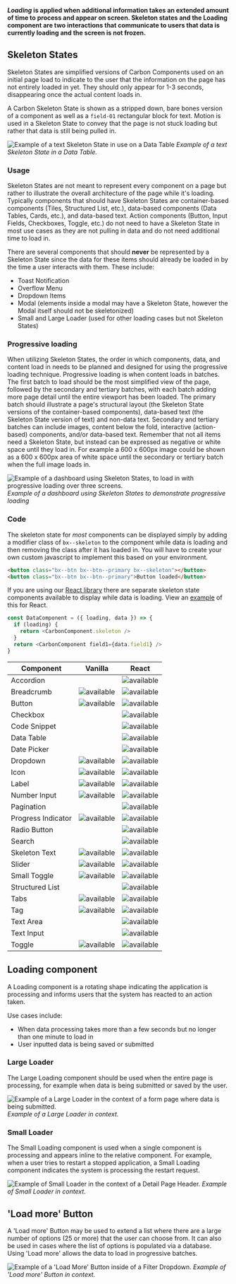 **_Loading_ is applied when additional information takes an extended amount of time to process and appear on screen. Skeleton states and the Loading component are two interactions that communicate to users that data is currently loading and the screen is not frozen.**


## Skeleton States

Skeleton States are simplified versions of Carbon Components used on an initial page load to indicate to the user that the information on the page has not entirely loaded in yet. They should only appear for 1-3 seconds, disappearing once the actual content loads in.

A Carbon Skeleton State is shown as a stripped down, bare bones version of a component as well as a `field-01` rectangular block for text. Motion is used in a Skeleton State to convey that the page is not stuck loading but rather that data is still being pulled in.

![Example of a text Skeleton State in use on a Data Table](images/data-table-skeleton-state.gif)
_Example of a text Skeleton State in a Data Table._



### Usage
Skeleton States are not meant to represent every component on a page but rather to illustrate the overall architecture of the page while it's loading. Typically components that should have Skeleton States are container-based components (Tiles, Structured List, etc.), data-based components (Data Tables, Cards, etc.), and data-based text. Action components (Button, Input Fields, Checkboxes, Toggle, etc.) do not need to have a Skeleton State in most use cases as they are not pulling in data and do not need additional time to load in.  

There are several components that should **never** be represented by a Skeleton State since the data for these items should already be loaded in by the time a user interacts with them. These include:

- Toast Notification
- Overflow Menu
- Dropdown Items
- Modal (elements inside a modal may have a Skeleton State, however the Modal itself should not be skeletonized)
- Small and Large Loader (used for other loading cases but not Skeleton States)


### Progressive loading

When utilizing Skeleton States, the order in which components, data, and content load in needs to be planned and designed for using the progressive loading technique. Progressive loading is when content loads in batches. The first batch to load should be the most simplified view of the page, followed by the secondary and tertiary batches, with each batch adding more page detail until the entire viewport has been loaded. The primary batch should illustrate a page's structural layout (the Skeleton State versions of the container-based components), data-based text (the Skeleton State version of text) and non-data text. Secondary and tertiary batches can include images, content below the fold, interactive (action-based) components, and/or data-based text. Remember that not all items need a Skeleton State, but instead can be expressed as negative or white space until they load in. For example a 600 x 600px image could be shown as a 600 x 600px area of white space until the secondary or tertiary batch when the full image loads in.

![Example of a dashboard using Skeleton States, to load in with progressive loading over three screens.](images/Progressive-Loading.png)
_Example of a dashboard using Skeleton States to demonstrate progressive loading_



### Code

The skeleton state for _most_ components can be displayed simply by adding a modifier class of `bx--skeleton` to the component while data is loading and then removing the class after it has loaded in. You will have to create your own custom javascript to implement this based on your environment.

```html
<button class="bx--btn bx--btn--primary bx--skeleton"></button>
<button class="bx--btn bx--btn--primary">Button loaded</button>
```
If you are using our [React library](http://react.carbondesignsystem.com/) there are separate skeleton state components available to display while data is loading. View an [example](https://codesandbox.io/s/wq264y43k8) of this for React.
```javascript
const DataComponent = ({ loading, data }) => {
  if (loading) {
    return <CarbonComponent.skeleton />
  }
  return <CarbonComponent field1={data.field1} />
}
```

| Component          | Vanilla | React |
|--------------------|---------|-------|
| Accordion          |  | ![available](images/checkmark--glyph.svg)|
| Breadcrumb         | ![available](images/checkmark--glyph.svg)| ![available](images/checkmark--glyph.svg)|
| Button             | ![available](images/checkmark--glyph.svg)| ![available](images/checkmark--glyph.svg)|
| Checkbox           |  | ![available](images/checkmark--glyph.svg)|
| Code Snippet       |  | ![available](images/checkmark--glyph.svg)|
| Data Table         |  | ![available](images/checkmark--glyph.svg)|
| Date Picker        |  | ![available](images/checkmark--glyph.svg)|
| Dropdown           | ![available](images/checkmark--glyph.svg)| ![available](images/checkmark--glyph.svg)|
| Icon               | ![available](images/checkmark--glyph.svg)| ![available](images/checkmark--glyph.svg)|
| Label              | ![available](images/checkmark--glyph.svg)| ![available](images/checkmark--glyph.svg)|
| Number Input       | ![available](images/checkmark--glyph.svg)| ![available](images/checkmark--glyph.svg)|
| Pagination         |   | ![available](images/checkmark--glyph.svg)|
| Progress Indicator | ![available](images/checkmark--glyph.svg)| ![available](images/checkmark--glyph.svg)|
| Radio Button       |  | ![available](images/checkmark--glyph.svg)|
| Search             |  | ![available](images/checkmark--glyph.svg)|
| Skeleton Text      | ![available](images/checkmark--glyph.svg)| ![available](images/checkmark--glyph.svg)|
| Slider             | ![available](images/checkmark--glyph.svg)| ![available](images/checkmark--glyph.svg)|
| Small Toggle       | ![available](images/checkmark--glyph.svg)| ![available](images/checkmark--glyph.svg)|
| Structured List    |   | ![available](images/checkmark--glyph.svg)|
| Tabs               | ![available](images/checkmark--glyph.svg)| ![available](images/checkmark--glyph.svg)|
| Tag                | ![available](images/checkmark--glyph.svg)| ![available](images/checkmark--glyph.svg)|
| Text Area           |  | ![available](images/checkmark--glyph.svg)|
| Text Input         |  | ![available](images/checkmark--glyph.svg)|
| Toggle             | ![available](images/checkmark--glyph.svg)| ![available](images/checkmark--glyph.svg)|



## Loading component

A Loading component is a rotating shape indicating the application is processing and informs users that the system has reacted to an action taken.

Use cases include:

- When data processing takes more than a few seconds but no longer than one minute to load in
- User inputted data is being saved or submitted


### Large Loader

The Large Loading component should be used when the entire page is processing, for example when data is being submitted or saved by the user.

![Example of a Large Loader in the context of a form page where data is being submitted.](images/Large-Loader.png)
_Example of a Large Loader in context._

### Small Loader
The Small Loading component is used when a single component is processing and appears inline to the relative component. For example, when a user tries to restart a stopped application, a Small Loading component indicates the system is processing the restart request.

![Example of Small Loader in the context of a Detail Page Header.](images/small-loading-1.gif)
_Example of Small Loader in context._

## 'Load more' Button

A 'Load more' Button may be used to extend a list where there are a large number of options (25 or more) that the user can choose from. It can also be used in cases where the list of options is populated via a database. Using 'Load more' allows the data to load in progressive batches.

![Example of a 'Load More' Button inside of a Filter Dropdown.](images/load-more.png)
_Example of 'Load more' Button in context._

<!--## Progress Loader

A Progress Loader is used to represent a specific load time for an item. This amount of time, whatever unit, can be measured based on actual events.

Use cases for a Progress Loader include:

- A file being uploaded (0 to 100%)
- A new item being provisioned (0 to 10 minutes)

*Example gif of file being uploaded (Is this the best use case?*-->
